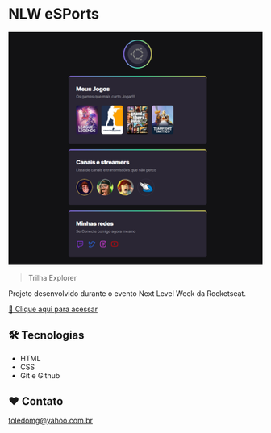# NLW eSPorts

![preview](./.github/preview.png)

> Trilha Explorer

Projeto desenvolvido durante o evento Next Level Week da Rocketseat.

[🔗 Clique aqui para acessar](https://toledomg.github.io/nlw-esports-explorer/)

## 🛠️ Tecnologias

- HTML
- CSS
- Git e Github

## ❤️ Contato

toledomg@yahoo.com.br
